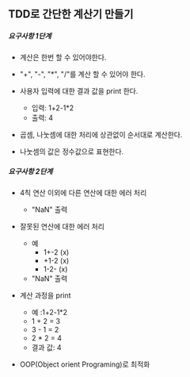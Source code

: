 ## TDD로 간단한 계산기 만들기

##### 요구사항 1단계
 - 계산은 한번 할 수 있어야한다.
 
 - "+", "-", "*", "/"를 계산 할 수 있어야 한다.
 
 - 사용자 입력에 대한 결과 값을 print 한다.
    - 입력: 1+2-1*2
    - 출력: 4
    
 - 곱셈, 나눗셈에 대한 처리에 상관없이 순서대로 계산한다.
 
 - 나눗셈의 값은 정수값으로 표현한다.
 
 
##### 요구사항 2단계

 - 4칙 연산 이외에 다른 연산에 대한 에러 처리
     - "NaN" 출력
     
 - 잘못된 연산에 대한 에러 처리
    -  예 
        - 1+-2  (x)
        - +1-2  (x)
        - 1-2-  (x)
    - "NaN" 출력
    
 - 계산 과정을 print
    - 예 :1+2-1*2
    - 1 + 2 = 3
    - 3 - 1 = 2
    - 2 * 2 = 4
    - 결과 값: 4
    
  - OOP(Object orient Programing)로 최적화
